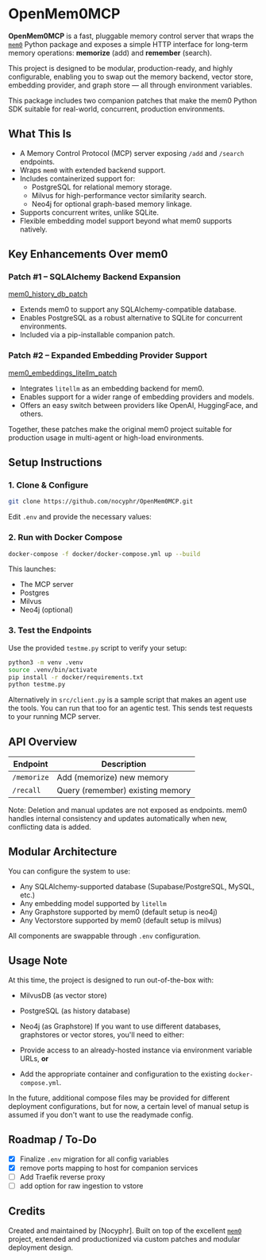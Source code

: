 # OpenMem0MCP

**OpenMem0MCP** is a fast, pluggable memory control server that wraps the [`mem0`](https://pypi.org/project/mem0ai/) Python package and exposes a simple HTTP interface for long-term memory operations: **memorize** (add) and **remember** (search).

This project is designed to be modular, production-ready, and highly configurable, enabling you to swap out the memory backend, vector store, embedding provider, and graph store — all through environment variables.

This package includes two companion patches that make the mem0 Python SDK suitable for real-world, concurrent, production environments.

## What This Is

- A Memory Control Protocol (MCP) server exposing `/add` and `/search` endpoints.
- Wraps `mem0` with extended backend support.
- Includes containerized support for:
  - PostgreSQL for relational memory storage.
  - Milvus for high-performance vector similarity search.
  - Neo4j for optional graph-based memory linkage.
- Supports concurrent writes, unlike SQLite.
- Flexible embedding model support beyond what mem0 supports natively.

## Key Enhancements Over mem0

### Patch #1 – SQLAlchemy Backend Expansion
[mem0_history_db_patch](https://pypi.org/project/mem0-history-db-patch/)
- Extends mem0 to support any SQLAlchemy-compatible database.
- Enables PostgreSQL as a robust alternative to SQLite for concurrent environments.
- Included via a pip-installable companion patch.

### Patch #2 – Expanded Embedding Provider Support
[mem0_embeddings_litellm_patch](https://pypi.org/project/mem0-embeddings-litellm-patch/)
- Integrates `litellm` as an embedding backend for mem0.
- Enables support for a wider range of embedding providers and models.
- Offers an easy switch between providers like OpenAI, HuggingFace, and others.

Together, these patches make the original mem0 project suitable for production usage in multi-agent or high-load environments.

## Setup Instructions

### 1. Clone & Configure

```bash
git clone https://github.com/nocyphr/OpenMem0MCP.git
```

Edit `.env` and provide the necessary values:

### 2. Run with Docker Compose

```bash
docker-compose -f docker/docker-compose.yml up --build
```

This launches:

* The MCP server
* Postgres
* Milvus
* Neo4j (optional)

### 3. Test the Endpoints

Use the provided `testme.py` script to verify your setup:

```bash
python3 -m venv .venv
source .venv/bin/activate
pip install -r docker/requirements.txt
python testme.py
```
Alternatively in `src/client.py` is a sample script that makes an agent use the tools. You can run that too for an agentic test. 
This sends test requests to your running MCP server.

## API Overview

| Endpoint   | Description                      |
| ---------- | -------------------------------- |
| `/memorize`| Add (memorize) new memory        |
| `/recall`  | Query (remember) existing memory |

Note: Deletion and manual updates are not exposed as endpoints. mem0 handles internal consistency and updates automatically when new, conflicting data is added.


## Modular Architecture

You can configure the system to use:

* Any SQLAlchemy-supported database (Supabase/PostgreSQL, MySQL, etc.)
* Any embedding model supported by `litellm`
* Any Graphstore supported by mem0 (default setup is neo4j)
* Any Vectorstore supported by mem0 (default setup is milvus)

All components are swappable through `.env` configuration.

## Usage Note

At this time, the project is designed to run out-of-the-box with:

* MilvusDB (as vector store)
* PostgreSQL (as history database)
* Neo4j (as Graphstore)
If you want to use different databases, graphstores or vector stores, you'll need to either:

* Provide access to an already-hosted instance via environment variable URLs, **or**
* Add the appropriate container and configuration to the existing `docker-compose.yml`.

In the future, additional compose files may be provided for different deployment configurations, but for now, a certain level of manual setup is assumed if you don't want to use the readymade config. 

## Roadmap / To-Do

* [x] Finalize `.env` migration for all config variables
* [x] remove ports mapping to host for companion services
* [ ] Add Traefik reverse proxy
* [ ] add option for raw ingestion to vstore
## Credits

Created and maintained by \[Nocyphr].
Built on top of the excellent [`mem0`](https://pypi.org/project/mem0ai/) project, extended and productionized via custom patches and modular deployment design.

